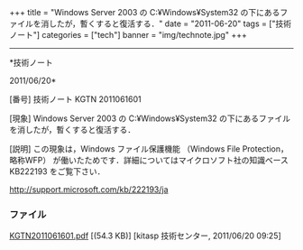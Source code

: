 ﻿+++
title = "Windows Server 2003 の C:¥Windows¥System32 の下にあるファイルを消したが，暫くすると復活する．"
date = "2011-06-20"
tags = ["技術ノート"]
categories = ["tech"]
banner = "img/technote.jpg"
+++

-----------------------------------------------------------------------------------------------------------------------------

*技術ノート

2011/06/20*


[番号]
技術ノート KGTN 2011061601

[現象]
Windows Server 2003 の C:¥Windows¥System32
の下にあるファイルを消したが，暫くすると復活する．

[説明]
この現象は，Windows ファイル保護機能 （Windows File
Protection，略称WFP）
が働いたためです．詳細についてはマイクロソフト社の知識ベース KB222193
をご覧下さい．

<http://support.microsoft.com/kb/222193/ja>


### ファイル

 
 


[KGTN2011061601.pdf](http://techreport.kitasp.net/attachments/download/573/KGTN2011061601.pdf)
 [(54.3 KB)] [kitasp 技術センター, 2011/06/20
09:25]


 


 


